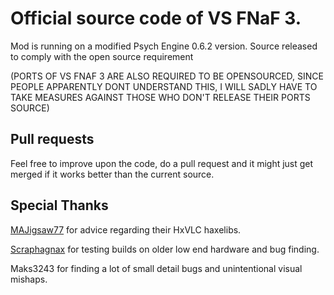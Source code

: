 # Official source code of VS FNaF 3.

Mod is running on a modified Psych Engine 0.6.2 version.
Source released to comply with the open source requirement 

(PORTS OF VS FNAF 3 ARE ALSO REQUIRED TO BE OPENSOURCED, SINCE PEOPLE APPARENTLY DONT UNDERSTAND THIS, I WILL SADLY HAVE TO TAKE MEASURES AGAINST THOSE WHO DON'T RELEASE THEIR PORTS SOURCE)

## Pull requests
Feel free to improve upon the code, do a pull request and it might just get merged if it works better than the current source.

## Special Thanks
[MAJigsaw77](https://github.com/MAJigsaw77) for advice regarding their HxVLC haxelibs.

[Scraphagnax](https://www.youtube.com/@Scraphagnax) for testing builds on older low end hardware and bug finding.

Maks3243 for finding a lot of small detail bugs and unintentional visual mishaps.
